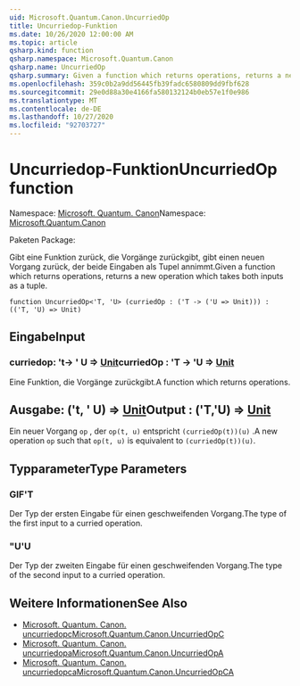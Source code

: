 ```yaml
---
uid: Microsoft.Quantum.Canon.UncurriedOp
title: Uncurriedop-Funktion
ms.date: 10/26/2020 12:00:00 AM
ms.topic: article
qsharp.kind: function
qsharp.namespace: Microsoft.Quantum.Canon
qsharp.name: UncurriedOp
qsharp.summary: Given a function which returns operations, returns a new operation which takes both inputs as a tuple.
ms.openlocfilehash: 359c0b2a9dd56445fb39fadc6580809dd9fbf628
ms.sourcegitcommit: 29e0d88a30e4166fa580132124b0eb57e1f0e986
ms.translationtype: MT
ms.contentlocale: de-DE
ms.lasthandoff: 10/27/2020
ms.locfileid: "92703727"
---
```

# <a name="uncurriedop-function"></a><span data-ttu-id="91c2c-102">Uncurriedop-Funktion</span><span class="sxs-lookup"><span data-stu-id="91c2c-102">UncurriedOp function</span></span>

<span data-ttu-id="91c2c-103">Namespace: [Microsoft. Quantum. Canon](xref:Microsoft.Quantum.Canon)</span><span class="sxs-lookup"><span data-stu-id="91c2c-103">Namespace: [Microsoft.Quantum.Canon](xref:Microsoft.Quantum.Canon)</span></span>

<span data-ttu-id="91c2c-104">Paketen [](https://nuget.org/packages/)</span><span class="sxs-lookup"><span data-stu-id="91c2c-104">Package: [](https://nuget.org/packages/)</span></span>


<span data-ttu-id="91c2c-105">Gibt eine Funktion zurück, die Vorgänge zurückgibt, gibt einen neuen Vorgang zurück, der beide Eingaben als Tupel annimmt.</span><span class="sxs-lookup"><span data-stu-id="91c2c-105">Given a function which returns operations, returns a new operation which takes both inputs as a tuple.</span></span>

```qsharp
function UncurriedOp<'T, 'U> (curriedOp : ('T -> ('U => Unit))) : (('T, 'U) => Unit)
```


## <a name="input"></a><span data-ttu-id="91c2c-106">Eingabe</span><span class="sxs-lookup"><span data-stu-id="91c2c-106">Input</span></span>

### <a name="curriedop--t---u--unit"></a><span data-ttu-id="91c2c-107">curriedop: 't-> ' U => [Unit](xref:microsoft.quantum.lang-ref.unit)</span><span class="sxs-lookup"><span data-stu-id="91c2c-107">curriedOp : 'T -> 'U => [Unit](xref:microsoft.quantum.lang-ref.unit)</span></span> 

<span data-ttu-id="91c2c-108">Eine Funktion, die Vorgänge zurückgibt.</span><span class="sxs-lookup"><span data-stu-id="91c2c-108">A function which returns operations.</span></span>



## <a name="output--tu--unit"></a><span data-ttu-id="91c2c-109">Ausgabe: ('t, ' U) => [Unit](xref:microsoft.quantum.lang-ref.unit)</span><span class="sxs-lookup"><span data-stu-id="91c2c-109">Output : ('T,'U) => [Unit](xref:microsoft.quantum.lang-ref.unit)</span></span> 

<span data-ttu-id="91c2c-110">Ein neuer Vorgang `op` , der `op(t, u)` entspricht `(curriedOp(t))(u)` .</span><span class="sxs-lookup"><span data-stu-id="91c2c-110">A new operation `op` such that `op(t, u)` is equivalent to `(curriedOp(t))(u)`.</span></span>

## <a name="type-parameters"></a><span data-ttu-id="91c2c-111">Typparameter</span><span class="sxs-lookup"><span data-stu-id="91c2c-111">Type Parameters</span></span>

### <a name="t"></a><span data-ttu-id="91c2c-112">GIF</span><span class="sxs-lookup"><span data-stu-id="91c2c-112">'T</span></span>

<span data-ttu-id="91c2c-113">Der Typ der ersten Eingabe für einen geschweifenden Vorgang.</span><span class="sxs-lookup"><span data-stu-id="91c2c-113">The type of the first input to a curried operation.</span></span>
### <a name="u"></a><span data-ttu-id="91c2c-114">"U</span><span class="sxs-lookup"><span data-stu-id="91c2c-114">'U</span></span>

<span data-ttu-id="91c2c-115">Der Typ der zweiten Eingabe für einen geschweifenden Vorgang.</span><span class="sxs-lookup"><span data-stu-id="91c2c-115">The type of the second input to a curried operation.</span></span>

## <a name="see-also"></a><span data-ttu-id="91c2c-116">Weitere Informationen</span><span class="sxs-lookup"><span data-stu-id="91c2c-116">See Also</span></span>

- [<span data-ttu-id="91c2c-117">Microsoft. Quantum. Canon. uncurriedopc</span><span class="sxs-lookup"><span data-stu-id="91c2c-117">Microsoft.Quantum.Canon.UncurriedOpC</span></span>](xref:Microsoft.Quantum.Canon.UncurriedOpC)
- [<span data-ttu-id="91c2c-118">Microsoft. Quantum. Canon. uncurriedopa</span><span class="sxs-lookup"><span data-stu-id="91c2c-118">Microsoft.Quantum.Canon.UncurriedOpA</span></span>](xref:Microsoft.Quantum.Canon.UncurriedOpA)
- [<span data-ttu-id="91c2c-119">Microsoft. Quantum. Canon. uncurriedopca</span><span class="sxs-lookup"><span data-stu-id="91c2c-119">Microsoft.Quantum.Canon.UncurriedOpCA</span></span>](xref:Microsoft.Quantum.Canon.UncurriedOpCA)